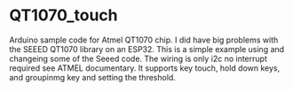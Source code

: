 # QT1070_touch
Arduino sample code for Atmel QT1070 chip. 
I did have big problems with the SEEED QT1070 library on an ESP32.
This is a simple example using and changeing some of the Seeed code.
The wiring is only i2c no interrupt required see ATMEL documentary.
It supports key touch, hold down keys, and groupinmg key and setting the threshold.
